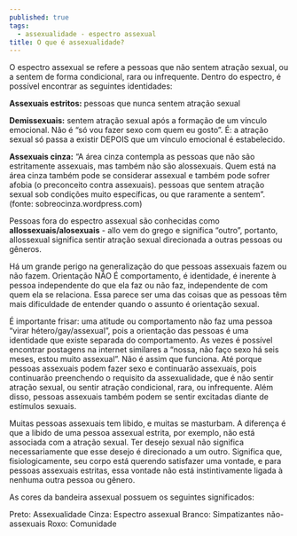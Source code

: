 ```yaml
---
published: true
tags:
  - assexualidade - espectro assexual
title: O que é assexualidade?
---
```

O espectro assexual se refere a pessoas que não sentem atração sexual, ou a sentem de forma condicional, rara ou infrequente. Dentro do espectro, é possível encontrar as seguintes identidades:

**Assexuais estritos:** pessoas que nunca sentem atração sexual

**Demissexuais:** sentem atração sexual após a formação de um vínculo emocional. Não é “só vou fazer sexo com quem eu gosto”. É: a atração sexual só passa a existir DEPOIS que um vínculo emocional é estabelecido. 

**Assexuais cinza:** “A área cinza contempla as pessoas que não são estritamente assexuais, mas também não são alossexuais. Quem está na área cinza também pode se considerar assexual e também pode sofrer afobia (o preconceito contra assexuais). pessoas que sentem atração sexual sob condições muito específicas, ou que raramente a sentem”.  (fonte: sobreocinza.wordpress.com) 

Pessoas fora do espectro assexual são conhecidas como **allossexuais/alosexuais** - allo vem do grego e significa “outro”, portanto, allossexual significa sentir atração sexual direcionada a outras pessoas ou gêneros.

Há um grande perigo na generalização do que pessoas assexuais fazem ou não fazem. Orientação NÃO É comportamento, é identidade, é inerente à pessoa independente do que ela faz ou não faz, independente de com quem ela se relaciona. Essa parece ser uma das coisas que as pessoas têm mais dificuldade de entender quando o assunto é orientação sexual. 

É importante frisar: uma atitude ou comportamento não faz uma pessoa “virar hétero/gay/assexual”, pois a orientação das pessoas é uma identidade que existe separada do comportamento. As vezes é possível encontrar postagens na internet similares a  “nossa, não faço sexo há seis meses, estou muito assexual”. Não é assim que funciona. Até porque pessoas assexuais podem fazer sexo e continuarão assexuais, pois continuarão preenchendo o requisito da assexualidade, que é não sentir atração sexual, ou sentir atração condicional, rara, ou infrequente. Além disso, pessoas assexuais também podem se sentir excitadas diante de estímulos sexuais.

Muitas pessoas assexuais tem libido, e muitas se masturbam. A diferença é que a libido de uma pessoa assexual estrita, por exemplo, não está associada com a atração sexual. Ter desejo sexual não significa necessariamente que esse desejo é direcionado a um outro. Significa que, fisiologicamente, seu corpo está querendo satisfazer uma vontade, e para pessoas assexuais estritas, essa vontade não está instintivamente ligada à nenhuma outra pessoa ou gênero. 

As cores da bandeira assexual possuem os seguintes significados:

Preto: Assexualidade
Cinza: Espectro assexual
Branco: Simpatizantes não-assexuais
Roxo: Comunidade







